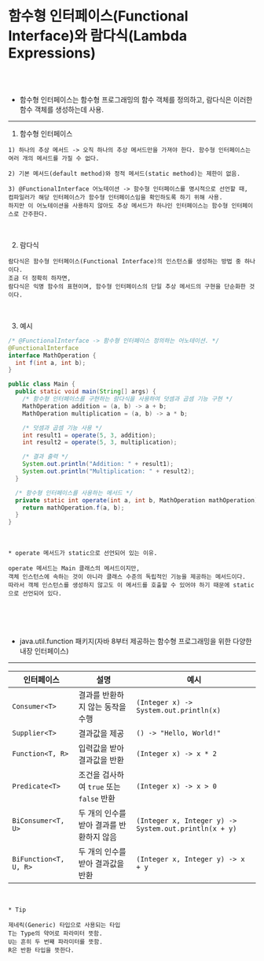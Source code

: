 # 함수형 인터페이스(Functional Interface)와 람다식(Lambda Expressions)

<br /><br />

* 함수형 인터페이스는 함수형 프로그래밍의 함수 객체를 정의하고, 람다식은 이러한 함수 객체를 생성하는데 사용.
---

1. 함수형 인터페이스
```
1) 하나의 추상 메서드 -> 오직 하나의 추상 메서드만을 가져야 한다. 함수형 인터페이스는 여러 개의 메서드를 가질 수 없다.

2) 기본 메서드(default method)와 정적 메서드(static method)는 제한이 없음.

3) @FunctionalInterface 어노테이션 -> 함수형 인터페이스를 명시적으로 선언할 때,
컴파일러가 해당 인터페이스가 함수형 인터페이스임을 확인하도록 하기 위해 사용.
하지만 이 어노테이션을 사용하지 않아도 추상 메서드가 하나인 인터페이스는 함수형 인터페이스로 간주한다.
```

<br />

2. 람다식
```
람다식은 함수형 인터페이스(Functional Interface)의 인스턴스를 생성하는 방법 중 하나이다.
조금 더 정확히 하자면,
람다식은 익명 함수의 표현이며, 함수형 인터페이스의 단일 추상 메서드의 구현을 단순화한 것이다.
```

<br />

3. 예시
```java
/* @FunctionalInterface -> 함수형 인터페이스 정의하는 어노테이션. */
@FunctionalInterface
interface MathOperation {
  int f(int a, int b);
}

public class Main {
  public static void main(String[] args) {
    /* 함수형 인터페이스를 구현하는 람다식을 사용하여 덧셈과 곱셈 기능 구현 */
    MathOperation addition = (a, b) -> a + b;
    MathOperation multiplication = (a, b) -> a * b;

    /* 덧셈과 곱셈 기능 사용 */
    int result1 = operate(5, 3, addition);
    int result2 = operate(5, 3, multiplication);

    /* 결과 출력 */
    System.out.println("Addition: " + result1);
    System.out.println("Multiplication: " + result2);
  }

  /* 함수형 인터페이스를 사용하는 메서드 */
  private static int operate(int a, int b, MathOperation mathOperation) {
    return mathOperation.f(a, b);
  }
}
```

<br />

```
* operate 메서드가 static으로 선언되어 있는 이유.

operate 메서드는 Main 클래스의 메서드이지만,
객체 인스턴스에 속하는 것이 아니라 클래스 수준의 독립적인 기능을 제공하는 메서드이다.
따라서 객체 인스턴스를 생성하지 않고도 이 메서드를 호출할 수 있어야 하기 때문에 static으로 선언되어 있다.
```

<br /><br /><br />

* java.util.function 패키지(자바 8부터 제공하는 함수형 프로그래밍을 위한 다양한 내장 인터페이스)
---

| 인터페이스         | 설명                                      | 예시                                             |
|-------------------|-------------------------------------------|--------------------------------------------------|
| `Consumer<T>`     | 결과를 반환하지 않는 동작을 수행          | `(Integer x) -> System.out.println(x)`          |
| `Supplier<T>`     | 결과값을 제공                              | `() -> "Hello, World!"`                         |
| `Function<T, R>`  | 입력값을 받아 결과값을 반환                | `(Integer x) -> x * 2`                          |
| `Predicate<T>`    | 조건을 검사하여 `true` 또는 `false` 반환 | `(Integer x) -> x > 0`                           |
| `BiConsumer<T, U>`| 두 개의 인수를 받아 결과를 반환하지 않음 | `(Integer x, Integer y) -> System.out.println(x + y)` |
| `BiFunction<T, U, R>` | 두 개의 인수를 받아 결과값을 반환     | `(Integer x, Integer y) -> x + y`               |

<br />

```
* Tip

제네릭(Generic) 타입으로 사용되는 타입
T는 Type의 약어로 파라미터 뜻함.
U는 흔히 두 번째 파라미터를 뜻함.
R은 반환 타입을 뜻한다.
```
